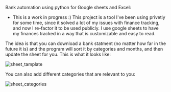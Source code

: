 Bank automation using python for Google sheets and Excel:

* This is a work in progress :)
This project is a tool I've been using privetly for some time, since it solved a lot of my issues with finance tracking, and now I re-factor it to be used publicly.
I use google sheets to have my finances tracked in a way that is customizable and easy to read.

The idea is that you can download a bank statment (no matter how far in the future it is) and the program will sort it by categories and months, and then update the sheet for you.
This is what it looks like:

![sheet_tamplate](https://github.com/user-attachments/assets/dcadf5d3-3a13-420c-8a6b-0ba19e6c419c)


You can also add different categories that are relevant to you:

![sheet_categories](https://github.com/user-attachments/assets/74b5d588-9297-432c-bf0b-fe8526751833)
